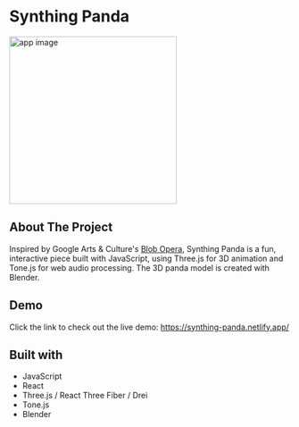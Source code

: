 # Synthing Panda
<a href="https://synthing-panda.netlify.app/">
    <img src="https://weilunma.dev/synthing-panda.jpg" alt="app image" width="300px" />
</a>

## About The Project
Inspired by Google Arts & Culture's [Blob Opera](https://g.co/arts/fCbtbGkNjqxVACtf6), Synthing Panda is a fun, interactive piece built with JavaScript, using Three.js for 3D animation and Tone.js for web audio processing. The 3D panda model is created with Blender.

## Demo
Click the link to check out the live demo: 
https://synthing-panda.netlify.app/


## Built with
- JavaScript
- React
- Three.js / React Three Fiber / Drei
- Tone.js
- Blender